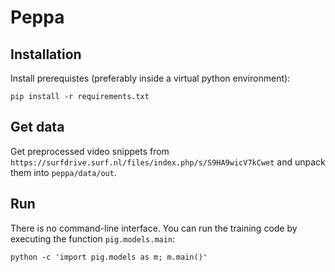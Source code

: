 # Peppa

## Installation

Install prerequistes (preferably inside a virtual python environment):
```
pip install -r requirements.txt
```


## Get data

Get preprocessed video snippets from `https://surfdrive.surf.nl/files/index.php/s/S9HA9wicV7kCwet` and unpack them into `peppa/data/out`.


## Run

There is no command-line interface. You can run the training code by executing the function `pig.models.main`:
```
python -c 'import pig.models as m; m.main()'
```


